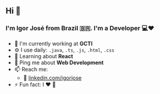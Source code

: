 ## Hi 🖖 
### I'm Igor José from Brazil 🇧🇷. I'm a Developer 💻❤️

- 🏢 I'm currently working at **GCTI**
- ⚙️ I use daily: `.java`, `.ts`, `.js`, `.html`, `.css`
- 🌱 Learning about **React**
- 💬 Ping me about **Web Development**
- 📫 Reach me: 
  - 📄 [linkedin.com/igorjose](https://www.linkedin.com/in/igor-j-65a74a137/)
- ⚡️ Fun fact: I ❤️ 🎼
